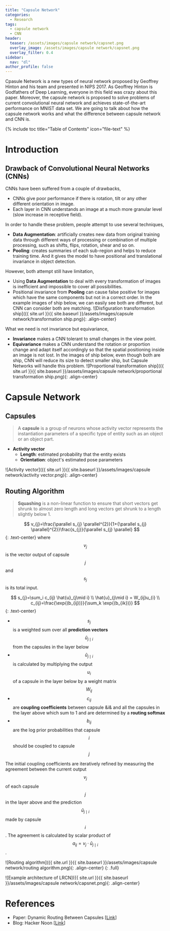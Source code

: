 ```yaml
---
title: "Capsule Network"
categories:
  - Research
tags:
  - capsule network
  - CNN
header:
  teaser: /assets/images/capsule network/capsnet.png
  overlay_image: /assets/images/capsule network/capsnet.png
  overlay_filter: 0.4
sidebar:
  nav: "dl"
author_profile: false
---
```


Cpasule Network is a new types of neural network proposed by Geoffrey Hinton and his team and presented in NIPS 2017.
As Geoffrey Hinton is Godfathers of Deep Learning, everyone in this field was crazy about this paper.
Moreover, the capsule network is proposed to solve problems of current convolutional neural network and achieves state-of-the-art performance on MNIST data set.
We are going to talk about how the capsule network works and what the difference between capsule network and CNN is.

{% include toc title="Table of Contents" icon="file-text" %}

# Introduction

## Drawback of Convolutional Neural Networks (CNNs)
CNNs have been suffered from a couple of drawbacks,
  - CNNs give poor performance if there is rotation, tilt or any other different orientation in image.
  - Each layer in CNN understands an image at a much more granular level (slow increase in receptive field).

In order to handle these problem, people attempt to use several techniques,
  - **Data Augmentation**: artificially creates new data from original training data through different ways of processing or combination of multiple processing, such as shifts, flips, rotation, shear and so on.
  - **Pooling**: creates summaries of each sub-region and helps to reduce training time.
  And it gives the model to have positional and translational invariance in object detection.
  
However, both attempt still have limitation,
  - Using **Data Augmentation** to deal with every transformation of images is inefficient and impossible to cover all possibilities.
  - Positional invariance from **Pooling** can cause false positive for images which have the same components but not in a correct order.
  In the example images of ship below, we can easily see both are different, but CNN can consider both are matching.
![Disfiguration transformation ship]({{ site.url }}{{ site.baseurl }}/assets/images/capsule network/transformation ship.png){: .align-center}
  
What we need is not invariance but equivariance,
  - **Invariance** makes a CNN tolerant to small changes in the view point.
  - **Equivariance** makes a CNN understand the rotation or proportion change and adapt itself accordingly so that the spatial positioning inside an image is not lost.
  In the images of ship below, even though both are ship, CNN will reduce its size to detect smaller ship, but Capsule Networks will handle this problem.
![Proportional transformation ship]({{ site.url }}{{ site.baseurl }}/assets/images/capsule network/proportional transformation ship.png){: .align-center}

# Capsule Network
## Capsules
> A **capsule** is a group of neurons whose activity vector represents the instantiation parameters of a specific type of entity such as an object or an object part.

- **Activity vector**
  - **Length**: estimated probability that the entity exists
  - **Orientation**: object's estimated pose parameters
  
![Activity vector]({{ site.url }}{{ site.baseurl }}/assets/images/capsule network/activity vector.png){: .align-center}

## Routing Algorithm
> **Squashing** is a non-linear function to ensure that short vectors get shrunk to almost zero length and long vectors get shrunk to a length slightly below 1.

$$
v_{j}=\frac{\parallel s_{j} \parallel^{2}}{1+{\parallel s_{j} \parallel}^{2}}\frac{s_{j}}{\parallel s_{j} \parallel}
$${: .text-center}
where $$v_{j}$$ is the vector output of capsule $$j$$ and $$s_{j}$$ is its total input.

$$
s_{j}=\sum_i c_{ij} \hat{u}_{j\mid i} \\
\hat{u}_{j\mid i} = W_{ij}u_{i} \\
c_{ij}=\frac{\exp{(b_{ij})}}{\sum_k \exp{(b_{ik})}}
$${: .text-center}
  - $$s_{j}$$ is a weighted sum over all **prediction vectors** $$\hat{u}_{j\mid i}$$ from the capsules in the layer below
  - $$\hat{u}_{j\mid i}$$ is calculated by multiplying the output $$u_{i}$$ of a capsule in the layer below by a weight matrix $$W_{ij}$$
  - $$c_{ij}$$ are **coupling coefficients** between capsule &i& and all the capsules in the layer above which sum to 1 and are determined by a **routing softmax**
  - $$b_{ij}$$ are the log prior probabilities that capsule $$i$$ should be coupled to capsule $$j$$
  
The initial coupling coefficients are iteratively refined by measuring the agreement between the current output $$v_{j}$$ of each capsule $$j$$ in the layer above and the prediction $$\hat{u}_{j\mid i}$$ made by capsule $$i$$.
The agreement is calculated by scalar product of $$a_{ij}=v_{j} \cdot \hat{u}_{j\mid i}$$.

![Routing algorithm]({{ site.url }}{{ site.baseurl }}/assets/images/capsule network/routing algorithm.png){: .align-center}
{: .full}

![Example architecture of LRCN]({{ site.url }}{{ site.baseurl }}/assets/images/capsule network/capsnet.png){: .align-center}

# References
- Paper: Dynamic Routing Between Capsules [[Link](https://arxiv.org/abs/1710.09829)]
- Blog: Hacker Noon [[Link](https://hackernoon.com/what-is-a-capsnet-or-capsule-network-2bfbe48769cc)]